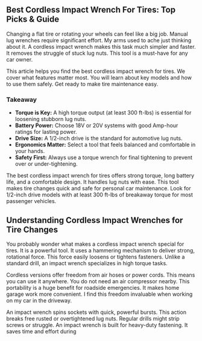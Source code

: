 ## Best Cordless Impact Wrench For Tires: Top Picks & Guide

Changing a flat tire or rotating your wheels can feel like a big job. Manual lug wrenches require significant effort. My arms used to ache just thinking about it. A cordless impact wrench makes this task much simpler and faster. It removes the struggle of stuck lug nuts. This tool is a must-have for any car owner.

This article helps you find the best cordless impact wrench for tires. We cover what features matter most. You will learn about key models and how to use them safely. Get ready to make tire maintenance easy.

### Takeaway

*   **Torque is Key:** A high torque output (at least 300 ft-lbs) is essential for loosening stubborn lug nuts.
*   **Battery Power:** Choose 18V or 20V systems with good Amp-hour ratings for lasting power.
*   **Drive Size:** A 1/2-inch drive is the standard for automotive lug nuts.
*   **Ergonomics Matter:** Select a tool that feels balanced and comfortable in your hands.
*   **Safety First:** Always use a torque wrench for final tightening to prevent over or under-tightening.

The best cordless impact wrench for tires offers strong torque, long battery life, and a comfortable design. It handles lug nuts with ease. This tool makes tire changes quick and safe for personal car maintenance. Look for 1/2-inch drive models with at least 300 ft-lbs of breakaway torque for most passenger vehicles.

## Understanding Cordless Impact Wrenches for Tire Changes

You probably wonder what makes a cordless impact wrench special for tires. It is a powerful tool. It uses a hammering mechanism to deliver strong, rotational force. This force easily loosens or tightens fasteners. Unlike a standard drill, an impact wrench specializes in high torque tasks.

Cordless versions offer freedom from air hoses or power cords. This means you can use it anywhere. You do not need an air compressor nearby. This portability is a huge benefit for roadside emergencies. It makes home garage work more convenient. I find this freedom invaluable when working on my car in the driveway.

An impact wrench spins sockets with quick, powerful bursts. This action breaks free rusted or overtightened lug nuts. Regular drills might strip screws or struggle. An impact wrench is built for heavy-duty fastening. It saves time and effort during